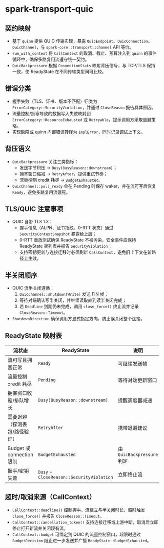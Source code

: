 # spark-transport-quic

## 契约映射
- 基于 `quinn` 提供 QUIC 传输实现，暴露 `QuicEndpoint`、`QuicConnection`、`QuicChannel`，与 `spark-core::transport::channel` API 等价。
- `run_with_context` 将 `CallContext` 的取消、截止、预算注入到 `quinn` 的事件循环中，确保多路复用流遵守统一契约。
- `QuicBackpressure` 根据 `ConnectionStats` 映射背压信号，与 TCP/TLS 保持一致，使 ReadyState 在不同传输类型间可比较。

## 错误分类
- 握手失败（TLS、证书、版本不匹配）归类为 `ErrorCategory::SecurityViolation`，并通过 `CloseReason` 报告具体原因。
- 流量控制/拥塞导致的数据写入失败映射到 `ErrorCategory::ResourceExhausted` 或 `Retryable`，提示调用方采取退避策略。
- 实现缺陷或 quinn 内部错误转译为 `ImplError`，同时记录调试上下文。

## 背压语义
- `QuicBackpressure` 关注三类指标：
  - 发送字节积压 → `Busy(BusyReason::downstream)`；
  - 拥塞窗口缩减 → `RetryAfter`，提供重试节奏；
  - 流量控制 credit 耗尽 → `BudgetExhausted`。
- `QuicChannel::poll_ready` 会在 Pending 时保存 waker，并在流可写后恢复 `Ready`，避免多路复用流饿死。

## TLS/QUIC 注意事项
- QUIC 自带 TLS 1.3：
  - 握手信息（ALPN、证书指纹、0-RTT 状态）通过 `SecurityContextSnapshot` 暴露给上层；
  - 0-RTT 重放测试确保 ReadyState 不被污染，安全事件应保持 ReadyState 空列表并报告 `SecurityViolation`；
  - 支持密钥更新与连接迁移时必须刷新 `CallContext`，避免旧上下文在新路径上生效。

## 半关闭顺序
- QUIC 流半关闭遵循：
  1. `QuicChannel::shutdown(Write)` 发送 FIN 帧；
  2. 等待对端确认写半关闭，并继续读取直到读半关闭完成；
  3. 若 `Deadline` 到期仍未完成，调用 `close_force()` 终止流并记录 `CloseReason::Timeout`。
- `ShutdownDirection` 确保调用方显式指定方向，防止误关闭整个连接。

## ReadyState 映射表
| 流状态 | ReadyState | 说明 |
| --- | --- | --- |
| 流可写且拥塞正常 | `Ready` | 可继续发送帧 |
| 流量控制 credit 耗尽 | `Pending` | 等待对端更新窗口 |
| 拥塞窗口收缩/排队增长 | `Busy(BusyReason::downstream)` | 提醒调度器减速 |
| 需要退避（探测丢包/路径验证） | `RetryAfter` | 携带退避建议 |
| Budget 或 connection 限制 | `BudgetExhausted` | 由 `QuicBackpressure` 判定 |
| 握手/密钥失败 | `Busy` + `CloseReason::SecurityViolation` | 立即终止流 |

## 超时/取消来源（CallContext）
- `CallContext::deadline()` 控制握手、流建立与半关闭时长，超时触发 `close_force()` 并报告 `CloseReason::Timeout`。
- `CallContext::cancellation_token()` 支持连接迁移或上游中断，取消后立即停止打开新流并关闭现有流。
- `CallContext::budget` 可绑定到 QUIC 的流量控制窗口，超限时通过 `BudgetDecision` 阻止进一步发送并广播 `ReadyState::BudgetExhausted`。

